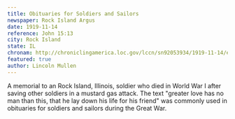 ```yaml
---
title: Obituaries for Soldiers and Sailors
newspaper: Rock Island Argus
date: 1919-11-14
reference: John 15:13
city: Rock Island
state: IL
chronam: http://chroniclingamerica.loc.gov/lccn/sn92053934/1919-11-14/ed-1/seq-7/#words=greater+love+hath+man+man+lay+down+life+friends
featured: true
author: Lincoln Mullen
---
```


A memorial to an Rock Island, Illinois, soldier who died in World War I after saving other soldiers in a mustard gas attack. The text "greater love has no man than this, that he lay down his life for his friend" was commonly used in obituaries for soldiers and sailors during the Great War.
